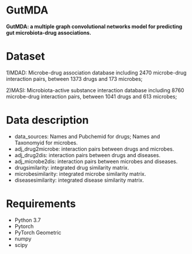 # GutMDA
**GutMDA: a multiple graph convolutional networks model for predicting gut microbiota-drug associations.**

# Dataset
1)MDAD: Microbe-drug association database including 2470 microbe-drug interaction pairs, between 1373 drugs and 173 microbes;

2)MASI: Microbiota-active substance interaction database including 8760 microbe-drug interaction pairs, between 1041 drugs and 613 microbes;

# Data description
* data_sources: Names and Pubchemid for drugs; Names and Taxonomyid for microbes.
* adj_drug2microbe: interaction pairs between drugs and microbes.
* adj_drug2dis: interaction pairs between drugs and diseases.
* adj_microbe2dis: interaction pairs between microbes and diseases.
* drugsimilarity: integrated drug similarity matrix.
* microbesimilarity: integrated microbe similarity matrix.
* diseasesimilarity: integrated disease similarity matrix.

# Requirements
* Python 3.7
* Pytorch
* PyTorch Geometric
* numpy
* scipy
